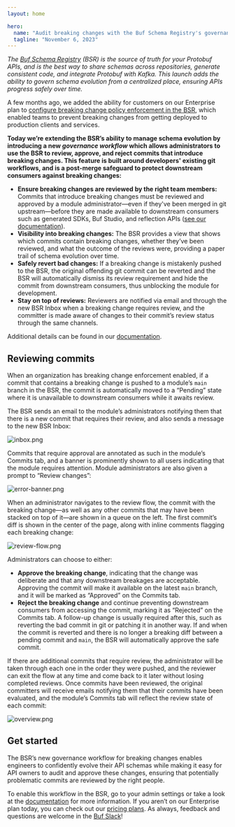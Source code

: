 ```yaml
---
layout: home

hero:
  name: "Audit breaking changes with the Buf Schema Registry's governance workflow"
  tagline: "November 6, 2023"
---
```


_The_ [_Buf Schema Registry_](https://buf.build/product/bsr) _(BSR) is the source of truth for your Protobuf APIs, and is the best way to share schemas across repositories, generate consistent code, and integrate Protobuf with Kafka. This launch adds the ability to govern schema evolution from a centralized place, ensuring APIs progress safely over time._

A few months ago, we added the ability for customers on our Enterprise plan to [configure breaking change policy enforcement in the BSR](/blog/breaking-change-governance/index.md), which enabled teams to prevent breaking changes from getting deployed to production clients and services.

**Today we’re extending the BSR’s ability to manage schema evolution by introducing a new _governance workflow_ which allows administrators to use the BSR to review, approve, and reject commits that introduce breaking changes. This feature is built around developers' existing git workflows, and is a post-merge safeguard to protect downstream consumers against breaking changes:**

- **Ensure breaking changes are reviewed by the right team members:** Commits that introduce breaking changes must be reviewed and approved by a module administrator—even if they've been merged in git upstream—before they are made available to downstream consumers such as generated SDKs, Buf Studio, and reflection APIs ([see our documentation](/docs/bsr/policy-checks/breaking/overview/index.md#downstream)).
- **Visibility into breaking changes:** The BSR provides a view that shows which commits contain breaking changes, whether they’ve been reviewed, and what the outcome of the reviews were, providing a paper trail of schema evolution over time.
- **Safely revert bad changes:** If a breaking change is mistakenly pushed to the BSR, the original offending git commit can be reverted and the BSR will automatically dismiss its review requirement and hide the commit from downstream consumers, thus unblocking the module for development.
- **Stay on top of reviews:** Reviewers are notified via email and through the new BSR Inbox when a breaking change requires review, and the committer is made aware of changes to their commit’s review status through the same channels.

Additional details can be found in our [documentation](/docs/bsr/policy-checks/breaking/overview/index.md).

## Reviewing commits

When an organization has breaking change enforcement enabled, if a commit that contains a breaking change is pushed to a module’s `main` branch in the BSR, the commit is automatically moved to a “Pending” state where it is unavailable to downstream consumers while it awaits review.

The BSR sends an email to the module’s administrators notifying them that there is a new commit that requires their review, and also sends a message to the new BSR Inbox:

![inbox.png](https://cdn.prod.website-files.com/6723e92f5d187330e4da8144/6747a1252a572b335b5c8ab7_inbox-JW2KYPQX.png)

Commits that require approval are annotated as such in the module’s Commits tab, and a banner is prominently shown to all users indicating that the module requires attention. Module administrators are also given a prompt to “Review changes”:

![error-banner.png](https://cdn.prod.website-files.com/6723e92f5d187330e4da8144/6747a12580cfdb13dbb6ffad_error-banner-OUZXBEMQ.png)

When an administrator navigates to the review flow, the commit with the breaking change—as well as any other commits that may have been stacked on top of it—are shown in a queue on the left. The first commit’s diff is shown in the center of the page, along with inline comments flagging each breaking change:

![review-flow.png](https://cdn.prod.website-files.com/6723e92f5d187330e4da8144/6747a125019fdd2d648903ab_review-flow-FK6AJHDB.png)

Administrators can choose to either:

- **Approve the breaking change**, indicating that the change was deliberate and that any downstream breakages are acceptable. Approving the commit will make it available on the latest `main` branch, and it will be marked as “Approved” on the Commits tab.
- **Reject the breaking change** and continue preventing downstream consumers from accessing the commit, marking it as “Rejected” on the Commits tab. A follow-up change is usually required after this, such as reverting the bad commit in git or patching it in another way. If and when the commit is reverted and there is no longer a breaking diff between a pending commit and `main`, the BSR will automatically approve the safe commit.

If there are additional commits that require review, the administrator will be taken through each one in the order they were pushed, and the reviewer can exit the flow at any time and come back to it later without losing completed reviews. Once commits have been reviewed, the original committers will receive emails notifying them that their commits have been evaluated, and the module’s Commits tab will reflect the review state of each commit:

![overview.png](https://cdn.prod.website-files.com/6723e92f5d187330e4da8144/6747a1254202f43306564e59_overview-DL5XT56Q.png)

## Get started

The BSR’s new governance workflow for breaking changes enables engineers to confidently evolve their API schemas while making it easy for API owners to audit and approve these changes, ensuring that potentially problematic commits are reviewed by the right people.

To enable this workflow in the BSR, go to your admin settings or take a look at the [documentation](/docs/bsr/policy-checks/breaking/setup/index.md) for more information. If you aren’t on our Enterprise plan today, you can check out our [pricing plans](https://buf.build/pricing/). As always, feedback and questions are welcome in the [Buf Slack](https://buf.build/b/slack/)!

‍
